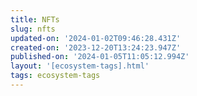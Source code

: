 ```yaml
---
title: NFTs
slug: nfts
updated-on: '2024-01-02T09:46:28.431Z'
created-on: '2023-12-20T13:24:23.947Z'
published-on: '2024-01-05T11:05:12.994Z'
layout: '[ecosystem-tags].html'
tags: ecosystem-tags
---
```



